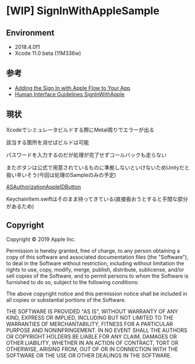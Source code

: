 # [WIP] SignInWithAppleSample

## Environment
- 2018.4.0f1
- Xcode 11.0 beta (11M336w)

## 参考
- [Adding the Sign In with Apple Flow to Your App
](https://developer.apple.com/documentation/authenticationservices/adding_the_sign_in_with_apple_flow_to_your_app)
- [Human Interface Guidelines SignInWithApple](https://developer.apple.com/design/human-interface-guidelines/sign-in-with-apple/overview/)

## 現状
Xcodeでシミュレータビルドする際にMetal周りでエラーが出る


該当する箇所を消せばビルドは可能

パスワードを入力するのだが処理が完了せずコールバックも走らない

またボタンは公式で用意されているものに準拠しないといけないためUnityだと扱い辛いそう(今回は処理のSampleのみの予定)

[ASAuthorizationAppleIDButton](https://developer.apple.com/documentation/authenticationservices/asauthorizationappleidbutton)

KeychainItem.swiftはそのまま持ってきている(直接扱おうとすると手間な部分があるため)

## Copyright
Copyright © 2019 Apple Inc.

Permission is hereby granted, free of charge, to any person obtaining a copy of this software and associated documentation files (the "Software"), to deal in the Software without restriction, including without limitation the rights to use, copy, modify, merge, publish, distribute, sublicense, and/or sell copies of the Software, and to permit persons to whom the Software is furnished to do so, subject to the following conditions:

The above copyright notice and this permission notice shall be included in all copies or substantial portions of the Software.

THE SOFTWARE IS PROVIDED "AS IS", WITHOUT WARRANTY OF ANY KIND, EXPRESS OR IMPLIED, INCLUDING BUT NOT LIMITED TO THE WARRANTIES OF MERCHANTABILITY, FITNESS FOR A PARTICULAR PURPOSE AND NONINFRINGEMENT. IN NO EVENT SHALL THE AUTHORS OR COPYRIGHT HOLDERS BE LIABLE FOR ANY CLAIM, DAMAGES OR OTHER LIABILITY, WHETHER IN AN ACTION OF CONTRACT, TORT OR OTHERWISE, ARISING FROM, OUT OF OR IN CONNECTION WITH THE SOFTWARE OR THE USE OR OTHER DEALINGS IN THE SOFTWARE.

